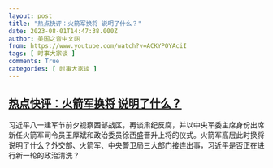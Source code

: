 ```yaml
---
layout: post
title: "热点快评：火箭军换将 说明了什么？"
date: 2023-08-01T14:47:38.000Z
author: 美国之音中文网
from: https://www.youtube.com/watch?v=ACKYPOYAciI
tags: [ 时事大家谈 ]
comments: True
categories: [ 时事大家谈 ]
---
```

<!--1690901258000-->
[热点快评：火箭军换将 说明了什么？](https://www.youtube.com/watch?v=ACKYPOYAciI)
------

<div>
习近平八一建军节前夕视察西部战区，再谈肃纪反腐，并以中央军委主席身份出席新任火箭军司令员王厚斌和政治委员徐西盛晋升上将的仪式。火箭军高层此时换将说明了什么？外交部、火箭军、中央警卫局三大部门接连出事，习近平是否正在进行新一轮的政治清洗？
</div>
